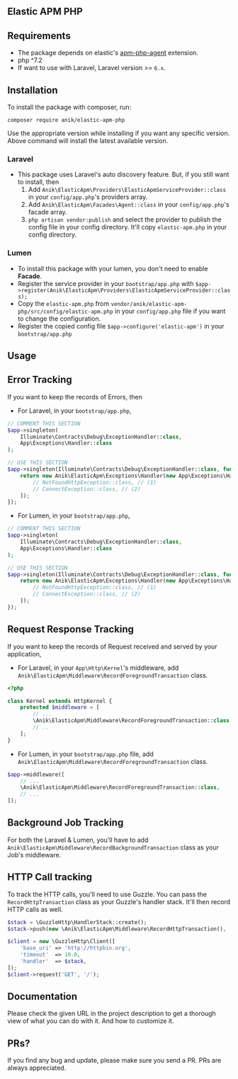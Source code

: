 Elastic APM PHP
---

## Requirements
- The package depends on elastic's [apm-php-agent](https://github.com/elastic/apm-agent-php) extension.
- php ^7.2
- If want to use with Laravel, Laravel version >= `6.x`.

## Installation
To install the package with composer, run:
```shell script
composer require anik/elastic-apm-php
```
Use the appropriate version while installing if you want any specific version. Above command will install the latest available version.

### Laravel
- This package uses Laravel's auto discovery feature. But, if you still want to install, then
    1. Add `Anik\ElasticApm\Providers\ElasticApmServiceProvider::class` in your `config/app.php`'s providers array.
    2. Add `Anik\ElasticApm\Facades\Agent::class` in your `config/app.php`'s facade array.
    3. `php artisan vendor:publish` and select the provider to publish the config file in your config directory. It'll copy `elastic-apm.php` in your config directory.

### Lumen
- To install this package with your lumen, you don't need to enable **Facade**.
- Register the service provider in your `bootstrap/app.php` with `$app->register(Anik\ElasticApm\Providers\ElasticApmServiceProvider::class);`
- Copy the `elastic-apm.php` from `vendor/anik/elastic-apm-php/src/config/elastic-apm.php` in your `config/app.php` file if you want to change the configuration.
- Register the copied config file `$app->configure('elastic-apm')` in your `bootstrap/app.php`

## Usage

Error Tracking
---
If you want to keep the records of Errors, then
- For Laravel, in your `bootstrap/app.php`,
```php
// COMMENT THIS SECTION
$app->singleton(
    Illuminate\Contracts\Debug\ExceptionHandler::class,
    App\Exceptions\Handler::class
);
```
```php
// USE THIS SECTION
$app->singleton(Illuminate\Contracts\Debug\ExceptionHandler::class, function ($app) {
    return new Anik\ElasticApm\Exceptions\Handler(new App\Exceptions\Handler($app), [
        // NotFoundHttpException::class, // (1)
        // ConnectException::class, // (2)
    ]);
});
```

- For Lumen, in your `bootstrap/app.php`,
```php
// COMMENT THIS SECTION
$app->singleton(
    Illuminate\Contracts\Debug\ExceptionHandler::class,
    App\Exceptions\Handler::class
);
```

```php
// USE THIS SECTION
$app->singleton(Illuminate\Contracts\Debug\ExceptionHandler::class, function ($app) {
    return new Anik\ElasticApm\Exceptions\Handler(new App\Exceptions\Handler(), [
        // NotFoundHttpException::class, // (1)
        // ConnectException::class, // (2)
    ]);
});
```

Request Response Tracking
---
If you want to keep the records of Request received and served by your application,
- For Laravel, in your `App\Http\Kernel`'s middleware, add `Anik\ElasticApm\Middleware\RecordForegroundTransaction` class.
```php
<?php

class Kernel extends HttpKernel {
    protected $middleware = [
        // ...
        \Anik\ElasticApm\Middleware\RecordForegroundTransaction::class,
        // ..
    ];
}
```

- For Lumen, in your `bootstrap/app.php` file, add `Anik\ElasticApm\Middleware\RecordForegroundTransaction` class.
```php
$app->middleware([
    // ...
    \Anik\ElasticApm\Middleware\RecordForegroundTransaction::class,
    // ...
]);
```

Background Job Tracking
---
For both the Laravel & Lumen, you'll have to add `Anik\ElasticApm\Middleware\RecordBackgroundTransaction` class as your Job's middleware.

HTTP Call tracking
---
To track the HTTP calls, you'll need to use Guzzle. You can pass the `RecordHttpTransaction` class as your Guzzle's handler stack. It'll then record HTTP calls as well.
```php
$stack = \GuzzleHttp\HandlerStack::create();
$stack->push(new \Anik\ElasticApm\Middleware\RecordHttpTransaction(), 'whatever-you-wish');

$client = new \GuzzleHttp\Client([
    'base_uri' => 'http://httpbin.org',
    'timeout'  => 10.0,
    'handler'  => $stack,
]);
$client->request('GET', '/');
```


## Documentation
Please check the given URL in the project description to get a thorough view of what you can do with it. And how to customize it.

## PRs?
If you find any bug and update, please make sure you send a PR. PRs are always appreciated.
